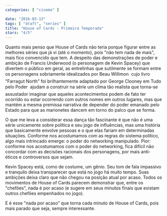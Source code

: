 ```yaml
---
categories: [ "cinema" ]

date: "2016-03-13"
tags: [ "draft", "series" ]
title: "House of Cards - Primeira Temporada"
stars: "4/5"
---
```

Quanto mais penso que House of Cards não teria porque figurar entre as melhores séries que já vi (até o momento), pois "não tem nada de mais", mais fico convencido que tem. A despeito das demonstrações de poder e ambição de Francis Underwood (o personagem de Kevin Spacey) que divertem o público em geral, as entrelinhas que sutilmente se formam entre os personagens sobriamente idealizados por Beau Willimon  cujo livro "Farragut North" foi brilhantemente adaptado por George Clooney em Tudo pelo Poder  ajudam a construir na série um clima tão realista que torna-se assustador imaginar que aqueles acontecimentos podem de fato ter ocorrido ou estar ocorrendo com outros nomes em outros lugares, mas que mantém a mesma premissa narrativa de depender do poder emanado pelo Estado para que as marionetes dancem em torno do palco que se forma.

O que me leva a considerar essa dança tão fascinante é que não é uma série unicamente sobre política e seu jogo de influências, mas uma história que basicamente envolve pessoas e o que elas fariam em determinadas situações. Conforme nos acostumamos com as regras do sistema político, algo mais intrincado emerge: o poder do networking manipulado. Pior: conforme nos acostumamos com o poder do networking, fica difícil não concordar com as decisões racionais dos personagens, por mais anti-éticos e controversos que sejam.

Kevin Spacey está, como de costume, um gênio. Seu tom de fala impassivo e tranquilo deixa transparecer que está no jogo há muito tempo. Suas ambições deixa claro que não chegou na posição atual por acaso. Todos os movimentos de House of Cards parecem demonstrar que, entre os "chefões", nada é por acaso (e sugere em seus minutos finais que existam outros chefões empenhados no jogo).

E é esse "nada por acaso" que torna cada minuto de House of Cards, pois mais parado que seja, sempre interessante.

